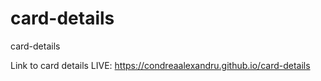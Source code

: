 # card-details
card-details

Link to card details LIVE: 
https://condreaalexandru.github.io/card-details
